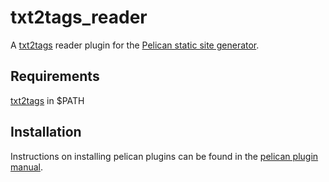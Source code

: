 # txt2tags_reader
A [txt2tags] reader plugin for the [Pelican static site generator](http://docs.getpelican.com/en/3.5.0/).

Requirements
------------
[txt2tags] in $PATH

Installation
------------
Instructions on installing pelican plugins can be found in the [pelican plugin manual](https://github.com/getpelican/pelican-plugins/blob/master/Readme.rst).

[txt2tags]:http://txt2tags.org/
